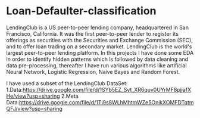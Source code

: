 # Loan-Defaulter-classification
LendingClub is a US peer-to-peer lending company, headquartered in San Francisco, California. It was the first peer-to-peer lender to register its offerings as securities with the Securities and Exchange Commission (SEC), and to offer loan trading on a secondary market. LendingClub is the world's largest peer-to-peer lending platform.  In this projects I have done some EDA in order to identify hidden patterns which is followed by data cleaning and data pre-processing, thereafter I have run various algorithms like artificial Neural Network, Logistic Regression, Naive Bayes and Random Forest.

I have used a subset of the LendingClub DataSet:
1.Data:https://drive.google.com/file/d/1SYb5EZ_Syt_XR6quv0UYrMF8pjjafXHe/view?usp=sharing
2.Meta Data:https://drive.google.com/file/d/1Ti9s8WLhMhtmWZe5OnikXOMFDTqtmQFJ/view?usp=sharing
